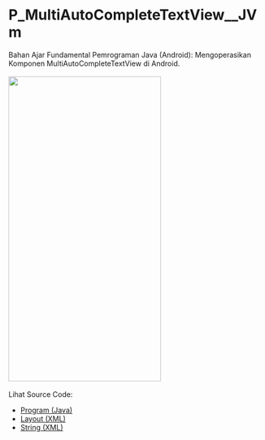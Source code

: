 # P_MultiAutoCompleteTextView__JVm
Bahan Ajar Fundamental Pemrograman Java (Android): Mengoperasikan Komponen MultiAutoCompleteTextView di Android.<br><br>
<img src="https://github.com/RizkyKhapidsyah/P_MultiAutoCompleteTextView__JVm/blob/master/results/R20191129_143053.gif" height=600px width=300px><br><br>
Lihat Source Code:<br>
- <a href="https://github.com/RizkyKhapidsyah/P_MultiAutoCompleteTextView__JVm/blob/master/app/src/main/java/com/rizkykhapidsyah/p_multiautocompletetextview__jvm/MainActivity.java">Program (Java)</a><br>
- <a href="https://github.com/RizkyKhapidsyah/P_MultiAutoCompleteTextView__JVm/blob/master/app/src/main/res/layout/activity_main.xml">Layout (XML)</a><br>
- <a href="https://github.com/RizkyKhapidsyah/P_MultiAutoCompleteTextView__JVm/blob/master/app/src/main/res/values/strings.xml">String (XML)</a><br>
